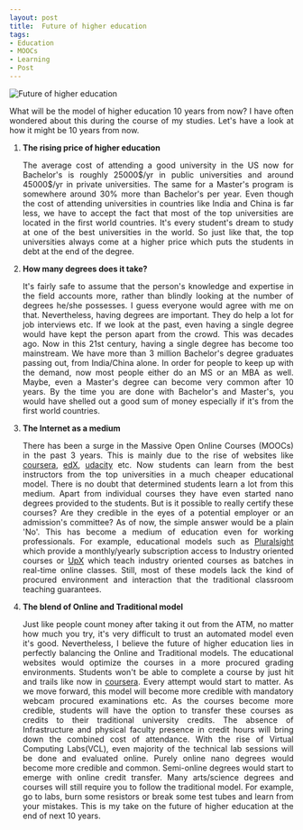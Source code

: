 ```yaml
---
layout: post
title:  Future of higher education
tags:
- Education
- MOOCs
- Learning
- Post
---
```


<img src="http://img.wallpaperfolder.com/f/63D4D7A10D4C/stock-photos-online-higher-education.jpg" alt="Future of higher education" height="auto" max-width="100%"> 

<p align="justify">What will be the model of higher education 10 years from now? I have often wondered about this during the course of my studies. Let's have a look at how it might be 10 years from now. </p>

<ol>
<li><b>The rising price of higher education</b></li>
<p align="justify">The average cost of attending a good university in the US now for Bachelor's is roughly 25000$/yr in public universities and around 45000$/yr in private universities. The same for a Master's program is somewhere around 30% more than Bachelor's per year. Even though the cost of attending universities in countries like India and China is far less, we have to accept the fact that most of the top universities are located in the first world countries. It's every student's dream to study at one of the best universities in the world. So just like that, the top universities always come at a higher price which puts the students in debt at the end of the degree.</p>

<li><b>How many degrees does it take?</b></li>
<p align="justify">It's fairly safe to assume that the person's knowledge and expertise in the field accounts more, rather than blindly looking at the number of degrees he/she possesses. I guess everyone would agree with me on that. Nevertheless, having degrees are important. They do help a lot for job interviews etc. If we look at the past, even having a single degree would have kept the person apart from the crowd. This was decades ago. Now in this 21st century, having a single degree has become too mainstream. We have more than 3 million Bachelor's degree graduates passing out, from India/China alone. In order for people to keep up with the demand, now most people either do an MS or an MBA as well. Maybe, even a Master's degree can become very common after 10 years. By the time you are done with Bachelor's and Master's, you would have shelled out a good sum of money especially if it's from the first world countries.</p>

<li><b>The Internet as a medium</b></li>
<p align="justify">There has been a surge in the Massive Open Online Courses (MOOCs) in the past 3 years. This is mainly due to the rise of websites like <a href="http://coursera.org/" target="_blank">coursera</a>, 
<a href="http://edx.org/" target="_blank">edX</a>, 
<a href="http://udacity.com/" target="_blank">udacity</a> etc. Now students can learn from the best instructors from the top universities in a much cheaper educational model. There is no doubt that determined students learn a lot from this medium. Apart from individual courses they have even started nano degrees provided to the students. But is it possible to really certify these courses? Are they credible in the eyes of a potential employer or an admission's committee? As of now, the simple answer would be a plain 'No'. This has become a medium of education even for working professionals. For example, educational models such as 
<a href="http://pluralsight.com/" target="_blank">Pluralsight</a> which provide a monthly/yearly subscription access to Industry oriented courses or 
<a href="http://upxacademy.com/" target="_blank">UpX</a> which teach industry oriented courses as batches in real-time online classes. Still, most of these models lack the kind of procured environment and interaction that the traditional classroom teaching guarantees.</p>

<li><b>The blend of Online and Traditional model</b></li>
<p align="justify">Just like people count money after taking it out from the ATM, no matter how much you try, it's very difficult to trust an automated model even it's good. Nevertheless, I believe the future of higher education lies in perfectly balancing the Online and Traditional models. The educational websites would optimize the courses in a more procured grading environments. Students won't be able to complete a course by just hit and trails like now in <a href="http://coursera.org/" target="_blank">coursera</a>. Every attempt would start to matter. As we move forward, this model will become more credible with mandatory webcam procured examinations etc. As the courses become more credible, students will have the option to transfer these courses  as credits to their traditional university credits. The absence of Infrastructure and physical faculty presence in credit hours will bring down the combined cost of attendance. With the rise of Virtual Computing Labs(VCL), even majority of the technical lab sessions will be done and evaluated online. Purely online nano degrees would become more credible and common. Semi-online degrees would start to emerge with online credit transfer. Many arts/science degrees and courses will still require you to follow the traditional model. For example, go to labs, burn some resistors or break some test tubes and learn from your mistakes. This is my take on the future of higher education at the end of next 10 years.</p>
</ol>
